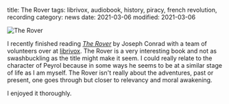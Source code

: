 title: The Rover
tags: librivox, audiobook, history, piracy, french revolution, recording
category: news
date: 2021-03-06
modified: 2021-03-06

![The Rover](https://ia601509.us.archive.org/14/items/therover_2102_librivox/rover_conrad_2102.jpg)

I recently finished reading [*The Rover*](https://librivox.org/the-rover-by-joseph-conrad/) by Joseph Conrad with a team of volunteers over at [librivox](https://librivox.org).   The Rover is a very interesting book and not as swashbuckling as the title might make it seem.   I could really relate to the character of Peyrol because in some ways he seems to be at a similar stage of life as I am myself.    The Rover isn't really about the adventures, past or present, one goes through but closer to relevancy and moral awakening.

I enjoyed it thoroughly.  
